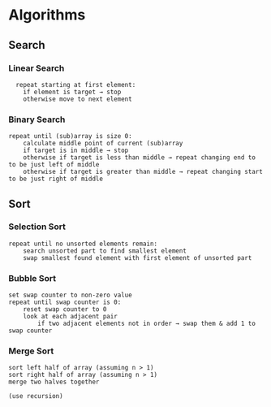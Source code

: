 # Algorithms

## Search

### Linear Search

```
  repeat starting at first element:
	if element is target → stop
	otherwise move to next element
```

### Binary Search

```
repeat until (sub)array is size 0:
	calculate middle point of current (sub)array
	if target is in middle → stop
	otherwise if target is less than middle → repeat changing end to to be just left of middle
	otherwise if target is greater than middle → repeat changing start to be just right of middle
```

## Sort

### Selection Sort

```
repeat until no unsorted elements remain:
	search unsorted part to find smallest element
	swap smallest found element with first element of unsorted part
```

### Bubble Sort

```
set swap counter to non-zero value
repeat until swap counter is 0:
	reset swap counter to 0
	look at each adjacent pair
		if two adjacent elements not in order → swap them & add 1 to swap counter
```

### Merge Sort

```
sort left half of array (assuming n > 1)
sort right half of array (assuming n > 1)
merge two halves together

(use recursion)
```
